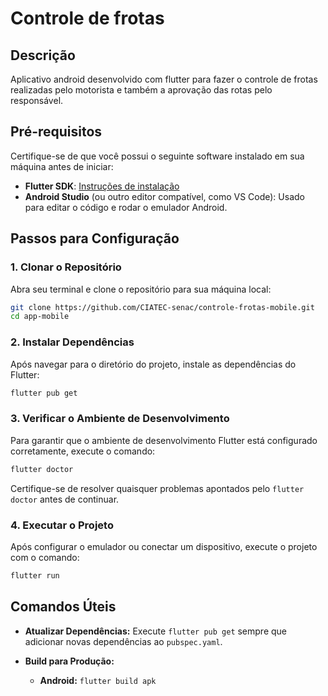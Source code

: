 # Controle de frotas

## Descrição

Aplicativo android desenvolvido com flutter para fazer o controle de frotas realizadas pelo motorista e também a aprovação das rotas pelo responsável.

## Pré-requisitos

Certifique-se de que você possui o seguinte software instalado em sua máquina antes de iniciar:

- **Flutter SDK**: [Instruções de instalação](https://flutter.dev/docs/get-started/install)
- **Android Studio** (ou outro editor compatível, como VS Code): Usado para editar o código e rodar o emulador Android.

## Passos para Configuração

### 1. Clonar o Repositório

Abra seu terminal e clone o repositório para sua máquina local:

```sh
git clone https://github.com/CIATEC-senac/controle-frotas-mobile.git
cd app-mobile
```

### 2. Instalar Dependências

Após navegar para o diretório do projeto, instale as dependências do Flutter:

```sh
flutter pub get
```

### 3. Verificar o Ambiente de Desenvolvimento

Para garantir que o ambiente de desenvolvimento Flutter está configurado corretamente, execute o comando:

```sh
flutter doctor
```

Certifique-se de resolver quaisquer problemas apontados pelo `flutter doctor` antes de continuar.

### 4. Executar o Projeto

Após configurar o emulador ou conectar um dispositivo, execute o projeto com o comando:

```sh
flutter run
```

## Comandos Úteis

- **Atualizar Dependências:** Execute `flutter pub get` sempre que adicionar novas dependências ao `pubspec.yaml`.

- **Build para Produção:**
  - **Android:** `flutter build apk`
